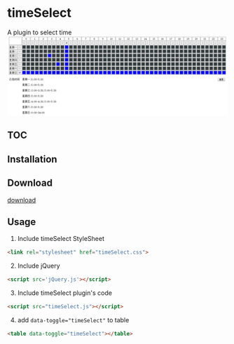 # timeSelect
A plugin to select time 
![preview](https://github.com/nummy/timeSelect/blob/master/doc/img/demo.png)

## TOC

## Installation

## Download
[download](https://github.com/nummy/timeSelect/archive/master.zip)

## Usage

1. Include timeSelect StyleSheet

```html
<link rel="stylesheet" href="timeSelect.css">
```

2. Include jQuery
```html
<script src='jQuery.js'></script>
```

3. Include timeSelect plugin's code
```html
<script src="timeSelect.js"></script>
```

4. add `data-toggle="timeSelect"` to table
```html
<table data-toggle="timeSelect"></table>
```
